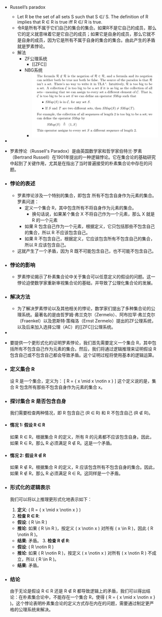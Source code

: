 - Russell’s paradox
	- Let R be the set of all sets S such that S ∈/ S. The definition of R implies that R ∈ R is true iff R ∈/ R is true.
	- 令R是所有不属于它们自己的集合的集合。如果R不是它自己的成员，那么它的定义就意味着它是它自己的成员；如果它是自身的成员，那么它就不是自身的成员，因为它是所有不属于自身的集合的集合。由此产生的矛盾就是罗素悖论。
	- 解法
		- ZF公理系统
			- [[ZFC]]
		- NBG系统
			- ![image.png](../assets/image_1656174520909_0.png)
-
- 罗素悖论（Russell's Paradox）是由英国数学家和哲学家伯特兰·罗素（Bertrand Russell）在1901年提出的一种逻辑悖论。它在集合论的基础研究中起到了关键作用，尤其是在指出了当时普遍接受的朴素集合论中存在的问题。
- ### 悖论的表述
	- 罗素悖论涉及一个特别的集合，即包含 所有不包含自身作为元素的集合。罗素问道：
		- 定义一个集合 R，其中包含所有不将自身作为元素的集合。
			- 换句话说，如果某个集合 X 不将自己作为一个元素，那么 X 就是 R 的一个元素
		- 如果 R 包含自己作为一个元素，根据定义，它只包括那些不包含自己的集合，所以 R 不应该包含自己。
		- 如果 R 不包含自己，根据定义，它应该包含所有不包含自己的集合，所以 R 应该包含自己。
	- 这就产生了一个矛盾，因为 R 既不可能包含自己，也不可能不包含自己。
- ### 悖论的影响
	- 罗素悖论揭示了朴素集合论中关于集合可以任意定义的假设的问题。这一悖论迫使数学家重新审视集合论的基础，并导致了公理化集合论的发展。
- ### 解决方法
	- 为了解决罗素悖论以及其他相关的悖论，数学家们提出了多种集合论的公理系统。最著名的是由哲罗姆·弗兰克尔（Zermelo）、阿布拉罕·弗兰克尔（Fraenkel）以及恩斯特·策梅洛（Ernst Zermelo）提出的ZF公理系统，以及后来加入选择公理（AC）的[[ZFC]]公理系统。
-
- 要提供一个更形式化的证明罗素悖论，我们首先需要定义一个集合 R，其中包括所有不包含自己作为元素的集合。然后，我们将通过逻辑推理来证明假设 R 包含自己或不包含自己都会导致矛盾。这个证明过程将使用基本的逻辑运算。
- ### 定义集合 R
  
  设 R 是一个集合，定义为：
  \[ R = \{ x \mid x \notin x \} \]
  这个定义说的是，集合 R 包含所有那些不包含自身作为元素的集合 x。
- ### 探讨集合 R 是否包含自身
  
  我们需要检查两种情况，即 R 包含自己 (R ∈ R) 和 R 不包含自己 (R ∉ R)。
- #### 情况 1: 假设 R ∈ R
  
  如果 R ∈ R，根据集合 R 的定义，所有 R 的元素都不应该包含自身。因此，如果 R ∈ R，那么 R 必须满足 R ∉ R。这是一个矛盾。
- #### 情况 2: 假设 R ∉ R
  
  如果 R ∉ R，根据集合 R 的定义，R 应该包含所有不包含自身的集合。因此，如果 R ∉ R，那么 R 必须满足 R ∈ R。这同样是一个矛盾。
- ### 形式化的逻辑表示
  
  我们可以将以上推理更形式化地表示如下：
  
  1. **定义**: \( R = \{ x \mid x \notin x \} \)
  2. **检查 R ∈ R**:
	- **假设**: \( R \in R \)
	- **推论**: 如果 \( R \in R \)，按定义 \( x \notin x \) 对所有 \( x \in R \)，因此 \( R \notin R \)。
	- **结果**: 矛盾。
	  3. **检查 R ∉ R**:
	- **假设**: \( R \notin R \)
	- **推论**: 如果 \( R \notin R \)，按定义 \( x \notin x \) 对所有 \( x \notin R \) 不成立，所以 \( R \in R \)。
	- **结果**: 矛盾。
- ### 结论
  
  由于无论是假设 R ∈ R 还是 R ∉ R 都导致逻辑上的矛盾，我们可以得出结论：在朴素集合论中，不能存在一个集合 R，使得 \( R = \{ x \mid x \notin x \} \)。这个悖论表明朴素集合论的定义方式存在内在的问题，需要通过制定更严格的公理系统来解决。